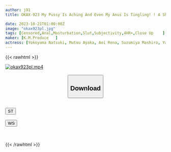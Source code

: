 ```yaml
---
author: j91
title: OKAX-923 My Pussy Is Aching And Even My Anus Is Tingling! ! A Show-off Pussy And Anus That Will Lead You To Ejaculation

date: 2023-10-21T01:00:00Z
image: "okax923pl.jpg"
tags: [Censored,Anal,Masturbation,Slut,Subjectivity,4HR+,Close Up	 ]
maker: [K.M.Produce   ]
actress: [Yokoyama Natsuki, Mutou Ayaka, Aoi Rena, Suzumiya Mashiro, Yahiro Mai, Ogawa Himari, Kawana Ai, Nishimura Haruka, Narita Tsumugi, Nanamiya Yuria  ]
---
```



{{< rawhtml >}}

<div class="video" data-videoid="OaK0DARmK9FzVX">
    <a href="javascript:;">
        <img src="https://my.j91.asia/posts/okax923pl/okax923pl.jpg" width="WIDTH" height="HEIGHT" alt="okax923pl.mp4" loading="lazy">
    </a>
</div>

<script type="text/javascript" src="https://j91.asia/asset/on-demand-st.js"></script>

<br>
  <link rel="stylesheet" href="https://j91.asia/asset/bs5.css">
  
  <center>
  <button class="btn btn-primary" type="button" data-bs-toggle="collapse" data-bs-target=".multi-collapse" aria-expanded="false" aria-controls="multiCollapseExample1 multiCollapseExample2"><h2>Download</h2></button></center>
</p>
<div class="row">
  <div class="col">
    <div class="collapse multi-collapse" id="multiCollapseExample1">
      <div class="card card-body">
	      	      <br>
<div class="buttons">  
<a href="https://streamtape.to/v/OaK0DARmK9FzVX"><button class="btn-hover color-3"><i class="fa fa-download"></i> ST</button></a></div>
    </div>
  </div>
</div>
  <div class="col">
    <div class="collapse multi-collapse" id="multiCollapseExample2">
      <div class="card card-body">
	      <br>
<div class="buttons">
    <a href="https://wolfstream.tv/bxoukowl0wx1"><button class="btn-hover color-9"><i class="fa fa-download"></i> WS</button></a></div>
<br><br>
      </div>
    </div>
  </div>
</div>

{{< /rawhtml >}}